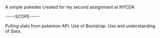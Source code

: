 A simple pokedex created for my second assignment at NYCDA 

 -----SCOPE-----
 
 Pulling stats from pokemon API.
 Use of Bootstrap.
 Use and understanding of Sass.
 
 
 
 
 
